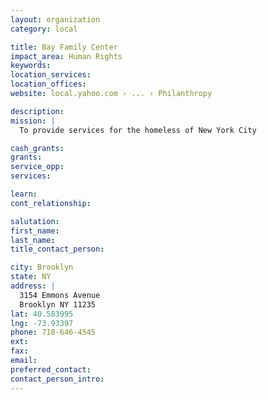 ```yaml
---
layout: organization
category: local

title: Bay Family Center
impact_area: Human Rights
keywords: 
location_services: 
location_offices: 
website: local.yahoo.com › ... › Philanthropy‎

description: 
mission: |
  To provide services for the homeless of New York City

cash_grants: 
grants: 
service_opp: 
services: 

learn: 
cont_relationship: 

salutation: 
first_name: 
last_name: 
title_contact_person: 

city: Brooklyn
state: NY
address: |
  3154 Emmons Avenue  
  Brooklyn NY 11235
lat: 40.583995
lng: -73.93397
phone: 718-646-4545
ext: 
fax: 
email: 
preferred_contact: 
contact_person_intro: 
---
```

